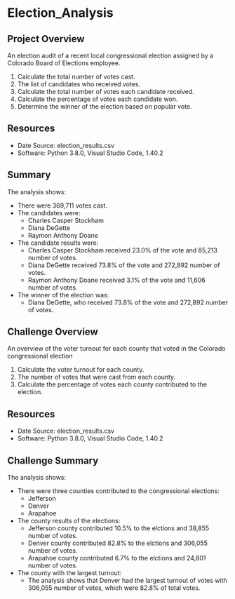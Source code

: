 # Election_Analysis

## Project Overview
An election audit of a recent local congressional election assigned by a Colorado Board of Elections employee.

  1.	Calculate the total number of votes cast.
  2.	The list of candidates who received votes.
  3.	Calculate the total number of votes each candidate received.
  4.	Calculate the percentage of votes each candidate won.
  5.	Determine the winner of the election based on popular vote.
  
## Resources
- Date Source: election_results.csv
- Software: Python 3.8.0, Visual Studio Code, 1.40.2

## Summary

The analysis shows:
- There were 369,711 votes cast.
- The candidates were:
     - Charles Casper Stockham
     - Diana DeGette
     - Raymon Anthony Doane
 - The candidate results were:
     - Charles Casper Stockham received 23.0% of the vote and 85,213 number of votes.
     - Diana DeGette received 73.8% of the vote and 272,892 number of votes.
     - Raymon Anthony Doane received 3.1% of the vote and 11,606 number of votes.
 - The winner of the election was:
     - Diana DeGette, who received 73.8% of the vote and 272,892 number of votes.
     
 ## Challenge Overview
 An overview of the voter turnout for each county that voted in the Colorado congressional election
 
 1. Calculate the voter turnout for each county.
 2. The number of votes that were cast from each county.
 3. Calculate the percentage of votes each county contributed to the election.
 
 ## Resources
- Date Source: election_results.csv
- Software: Python 3.8.0, Visual Studio Code, 1.40.2
 
 ## Challenge Summary
 The analysis shows:
 - There were three counties contributed to the congressional elections:
    - Jefferson
    - Denver
    - Arapahoe
 - The county results of the elections:
    - Jefferson county contributed 10.5% to the elctions and 38,855 number of votes. 
    - Denver county contributed 82.8% to the elctions and 306,055 number of votes.
    - Arapahoe county contributed 6.7% to the elctions and 24,801 number of votes.
  - The county with the largest turnout:
    - The analysis shows that Denver had the largest turnout of votes with 306,055 number of votes, which were 82.8% of total votes.
 


